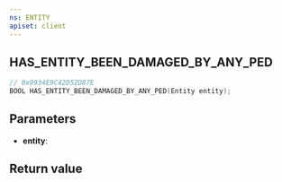```yaml
---
ns: ENTITY
apiset: client
---
```

## HAS_ENTITY_BEEN_DAMAGED_BY_ANY_PED

```c
// 0x9934E9C42D52D87E
BOOL HAS_ENTITY_BEEN_DAMAGED_BY_ANY_PED(Entity entity);
```


## Parameters
* **entity**:

## Return value


